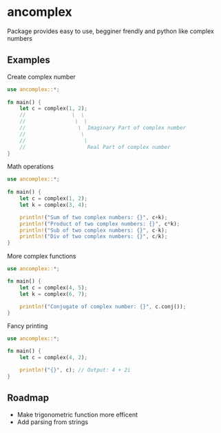 # ancomplex

Package provides easy to use, begginer frendly and python like complex numbers
## Examples
Create complex number
```rust
use ancomplex::*;
       
fn main() {
    let c = complex(1, 2);
    //               \  \
    //                \  \
    //                 \  Imaginary Part of complex number
    //                  \
    //                   \
    //                    Real Part of complex number
}   
```
Math operations
```rust
use ancomplex::*;
       
fn main() {
    let c = complex(1, 2);
    let k = complex(3, 4);

    println!("Sum of two complex numbers: {}", c+k);
    println!("Product of two complex numbers: {}", c*k);
    println!("Sub of two complex numbers: {}", c-k);
    println!("Div of two complex numbers: {}", c/k);
}
```
More complex functions
```rust
use ancomplex::*;

fn main() {
    let c = complex(4, 5);
    let k = complex(6, 7);

    println!("Conjugate of complex number: {}", c.conj());
}
```
Fancy printing
```rust
use ancomplex::*;

fn main() {
    let c = complex(4, 2);

    println!("{}", c); // Output: 4 + 2i
}
```
## Roadmap
+ Make trigonometric function more efficent
+ Add parsing from strings
